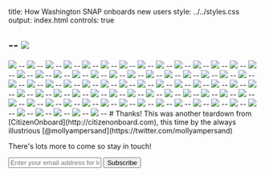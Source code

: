title: How Washington SNAP onboards new users
style: ../../styles.css
output: index.html
controls: true

--
<img src="images/WA-SNAP.001.jpg" class="bleed">
--
<img src="images/WA-SNAP.001-molly.jpg" class="bleed">
--
<img src="images/WA-SNAP.002.jpg" class="bleed">
--
<img src="images/WA-SNAP.003.jpg" class="bleed">
--
<img src="images/WA-SNAP.004.jpg" class="bleed">
--
<img src="images/WA-SNAP.005.jpg" class="bleed">
--
<img src="images/WA-SNAP.006.jpg" class="bleed">
--
<img src="images/WA-SNAP.007.jpg" class="bleed">
--
<img src="images/WA-SNAP.008.jpg" class="bleed">
--
<img src="images/WA-SNAP.009.jpg" class="bleed">
--
<img src="images/WA-SNAP.010.jpg" class="bleed">
--
<img src="images/WA-SNAP.011.jpg" class="bleed">
--
<img src="images/WA-SNAP.012.jpg" class="bleed">
--
<img src="images/WA-SNAP.013.jpg" class="bleed">
--
<img src="images/WA-SNAP.014.jpg" class="bleed">
--
<img src="images/WA-SNAP.015.jpg" class="bleed">
--
<img src="images/WA-SNAP.016.jpg" class="bleed">
--
<img src="images/WA-SNAP.017.jpg" class="bleed">
--
<img src="images/WA-SNAP.018.jpg" class="bleed">
--
<img src="images/WA-SNAP.019.jpg" class="bleed">
--
<img src="images/WA-SNAP.020.jpg" class="bleed">
--
<img src="images/WA-SNAP.021.jpg" class="bleed">
--
<img src="images/WA-SNAP.022.jpg" class="bleed">
--
<img src="images/WA-SNAP.023.jpg" class="bleed">
--
<img src="images/WA-SNAP.024.jpg" class="bleed">
--
<img src="images/WA-SNAP.025.jpg" class="bleed">
--
<img src="images/WA-SNAP.026.jpg" class="bleed">
--
<img src="images/WA-SNAP.027.jpg" class="bleed">
--
<img src="images/WA-SNAP.028.jpg" class="bleed">
--
<img src="images/WA-SNAP.029.jpg" class="bleed">
--
<img src="images/WA-SNAP.030.jpg" class="bleed">
--
<img src="images/WA-SNAP.031.jpg" class="bleed">
--
<img src="images/WA-SNAP.032.jpg" class="bleed">
--
<img src="images/WA-SNAP.033.jpg" class="bleed">
--
<img src="images/WA-SNAP.034.jpg" class="bleed">
--
<img src="images/WA-SNAP.035.jpg" class="bleed">
--
<img src="images/WA-SNAP.036.jpg" class="bleed">
--
<img src="images/WA-SNAP.037.jpg" class="bleed">
--
<img src="images/WA-SNAP.038.jpg" class="bleed">
--
<img src="images/WA-SNAP.039.jpg" class="bleed">
--
<img src="images/WA-SNAP.040.jpg" class="bleed">
--
<img src="images/WA-SNAP.041.jpg" class="bleed">
--
<img src="images/WA-SNAP.042.jpg" class="bleed">
--
<img src="images/WA-SNAP.043.jpg" class="bleed">
--
<img src="images/WA-SNAP.044.jpg" class="bleed">
--
<img src="images/WA-SNAP.045.jpg" class="bleed">
--
<img src="images/WA-SNAP.046.jpg" class="bleed">
--
<img src="images/WA-SNAP.047.jpg" class="bleed">
--
<img src="images/WA-SNAP.048.jpg" class="bleed">
--
<img src="images/WA-SNAP.049.jpg" class="bleed">
--
<img src="images/WA-SNAP.050.jpg" class="bleed">
--
<img src="images/WA-SNAP.051.jpg" class="bleed">
--
<img src="images/WA-SNAP.052.jpg" class="bleed">
--
<img src="images/WA-SNAP.053.jpg" class="bleed">
--
<img src="images/WA-SNAP.054.jpg" class="bleed">
--
<img src="images/WA-SNAP.055.jpg" class="bleed">
--
<img src="images/WA-SNAP.056.jpg" class="bleed">
--
<img src="images/WA-SNAP.057.jpg" class="bleed">
--
<img src="images/WA-SNAP.058.jpg" class="bleed">
--
<img src="images/WA-SNAP.059.jpg" class="bleed">
--
<img src="images/WA-SNAP.060.jpg" class="bleed">
--
<img src="images/WA-SNAP.061.jpg" class="bleed">
--
<img src="images/WA-SNAP.062.jpg" class="bleed">
--
<img src="images/WA-SNAP.063.jpg" class="bleed">
--
<img src="images/WA-SNAP.064.jpg" class="bleed">
--
<img src="images/WA-SNAP.065.jpg" class="bleed">
--
<img src="images/WA-SNAP.066.jpg" class="bleed">
--
<img src="images/WA-SNAP.067.jpg" class="bleed">
--
<img src="images/WA-SNAP.068.jpg" class="bleed">
--
<img src="images/WA-SNAP.069.jpg" class="bleed">
--
<img src="images/WA-SNAP.070.jpg" class="bleed">
--
<img src="images/WA-SNAP.071.jpg" class="bleed">
--
<img src="images/WA-SNAP.072.jpg" class="bleed">
--
<img src="images/WA-SNAP.073.jpg" class="bleed">
--
# Thanks!
This was another teardown from [CitizenOnboard](http://citizenonboard.com), this time by the always illustrious [@mollyampersand](https://twitter.com/mollyampersand)

There's lots more to come so stay in touch!
<div class="email-group"> <form id="subscribe-form" method="post" action="http://tinyletter.com/CitizenOnboard">
    <input type="email" id="email" name="email" value="" placeholder="Enter your email address for loving updates">
    <button class="button" type="submit"> Subscribe </button>
</form>
</div>